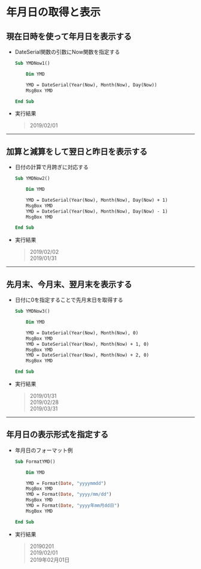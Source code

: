 # 年月日の取得と表示

## 現在日時を使って年月日を表示する

* DateSerial関数の引数にNow関数を指定する

  ```vb
  Sub YMDNow1()

      Dim YMD

      YMD = DateSerial(Year(Now), Month(Now), Day(Now))
      MsgBox YMD

  End Sub
  ```

* 実行結果

  > 2019/02/01

***

## 加算と減算をして翌日と昨日を表示する

* 日付の計算で月跨ぎに対応する

  ```vb
  Sub YMDNow2()

      Dim YMD

      YMD = DateSerial(Year(Now), Month(Now), Day(Now) + 1)
      MsgBox YMD
      YMD = DateSerial(Year(Now), Month(Now), Day(Now) - 1)
      MsgBox YMD

  End Sub
  ```

* 実行結果

  > 2019/02/02  
  2019/01/31

***

## 先月末、今月末、翌月末を表示する

* 日付に0を指定することで先月末日を取得する

  ```vb
  Sub YMDNow3()

      Dim YMD

      YMD = DateSerial(Year(Now), Month(Now), 0)
      MsgBox YMD
      YMD = DateSerial(Year(Now), Month(Now) + 1, 0)
      MsgBox YMD
      YMD = DateSerial(Year(Now), Month(Now) + 2, 0)
      MsgBox YMD

  End Sub
  ```

* 実行結果

  > 2019/01/31  
  2019/02/28  
  2019/03/31

***

## 年月日の表示形式を指定する

* 年月日のフォーマット例

  ```vb
  Sub FormatYMD()

      Dim YMD

      YMD = Format(Date, "yyyymmdd")
      MsgBox YMD
      YMD = Format(Date, "yyyy/mm/dd")
      MsgBox YMD
      YMD = Format(Date, "yyyy年mm月dd日")
      MsgBox YMD

  End Sub
  ```

* 実行結果

  > 20190201  
  2019/02/01  
  2019年02月01日
